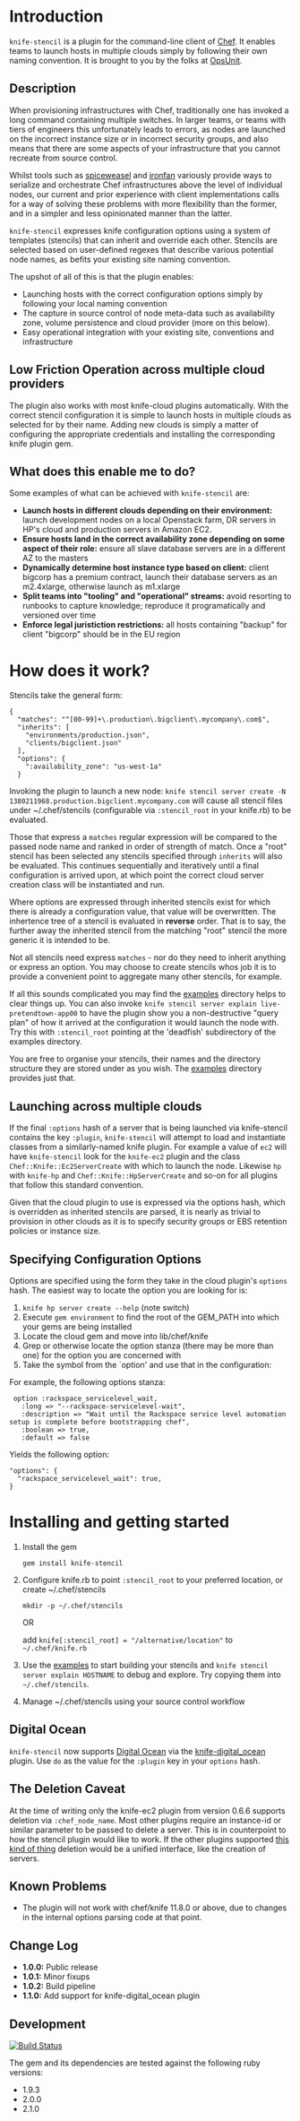 # Introduction

`knife-stencil` is a plugin for the command-line client of [Chef][6]. It enables teams to launch hosts in multiple clouds simply by following their own naming convention. It is brought to you by the folks at [OpsUnit][1].

## Description

When provisioning infrastructures with Chef, traditionally one has invoked a long command containing multiple switches. In larger teams, or teams with tiers of engineers this unfortunately leads to errors, as nodes are launched on the incorrect instance size or in incorrect security groups, and also means that there are some aspects of your infrastructure that you cannot recreate from source control.

Whilst tools such as [spiceweasel][2] and [ironfan][3] variously provide ways to serialize and orchestrate Chef infrastructures above the level of individual nodes, our current and prior experience with client implementations calls for a way of solving these problems with more flexibility than the former, and in a simpler and less opinionated manner than the latter.

`knife-stencil` expresses knife configuration options using a system of templates (stencils) that can inherit and override each other. Stencils are selected based on user-defined regexes that describe various potential node names, as befits your existing site naming convention.

The upshot of all of this is that the plugin enables:

* Launching hosts with the correct configuration options simply by following your local naming convention
* The capture in source control of node meta-data such as availability zone, volume persistence and cloud provider (more on this below).
* Easy operational integration with your existing site, conventions and infrastructure

## Low Friction Operation across multiple cloud providers

The plugin also works with most knife-cloud plugins automatically. With the correct stencil configuration it is simple to launch hosts in multiple clouds as selected for by their name. Adding new clouds is simply a matter of configuring the appropriate credentials and installing the corresponding knife plugin gem.

## What does this enable me to do?

Some examples of what can be achieved with `knife-stencil` are:

* **Launch hosts in different clouds depending on their environment:** launch development nodes on a local Openstack farm, DR servers in HP's cloud and production servers in Amazon EC2.
* **Ensure hosts land in the correct availability zone depending on some aspect of their role:** ensure all slave database servers are in a different AZ to the masters
* **Dynamically determine host instance type based on client:** client bigcorp has a premium contract, launch their database servers as an m2.4xlarge, otherwise launch as m1.xlarge
* **Split teams into "tooling" and "operational" streams:** avoid resorting to runbooks to capture knowledge; reproduce it programatically and versioned over time
* **Enforce legal juristiction restrictions:** all hosts containing "backup" for client "bigcorp" should be in the EU region

# How does it work?

Stencils take the general form:

    {
      "matches": "^[00-99]+\.production\.bigclient\.mycompany\.com$",
      "inherits": [
        "environments/production.json",
        "clients/bigclient.json"
      ],
      "options": {
        ":availability_zone": "us-west-1a"
      }

Invoking the plugin to launch a new node: `knife stencil server create -N 1380211968.production.bigclient.mycompany.com` will cause all stencil files under ~/.chef/stencils (configurable via `:stencil_root` in your knife.rb) to be evaluated.

Those that express a `matches` regular expression will be compared to the passed node name and ranked in order of strength of match. Once a "root" stencil has been selected any stencils specified through `inherits` will also be evaluated. This continues sequentially and iteratively until a final configuration is arrived upon, at which point the correct cloud server creation class will be instantiated and run.

Where options are expressed through inherited stencils exist for which there is already a configuration value, that value will be overwritten. The inhertence tree of a stencil is evaluated in **reverse** order. That is to say, the further away the inherited stencil from the matching "root" stencil the more generic it is intended to be.

Not all stencils need express `matches` - nor do they need to inherit anything or express an option. You may choose to create stencils whos job it is to provide a convenient point to aggregate many other stencils, for example.

If all this sounds complicated you may find the [examples][4] directory helps to clear things up. You can also invoke `knife stencil server explain live-pretendtown-app00` to have the plugin show you a non-destructive "query plan" of how it arrived at the configuration it would launch the node with. Try this with `:stencil_root` pointing at the 'deadfish' subdirectory of the examples directory.

You are free to organise your stencils, their names and the directory structure they are stored under as you wish. The [examples][4] directory provides just that.

## Launching across multiple clouds

If the final `:options` hash of a server that is being launched via knife-stencil contains the key `:plugin`, `knife-stencil` will attempt to load and instantiate classes from a similarly-named knife plugin. For example a value of `ec2` will have `knife-stencil` look for the `knife-ec2` plugin and the class `Chef::Knife::Ec2ServerCreate` with which to launch the node. Likewise `hp` with `knife-hp` and `Chef::Knife::HpServerCreate` and so-on for all plugins that follow this standard convention.

Given that the cloud plugin to use is expressed via the options hash, which is overridden as inherited stencils are parsed, it is nearly as trivial to provision in other clouds as it is to specify security groups or EBS retention policies or instance size.

## Specifying Configuration Options
Options are specified using the form they take in the cloud plugin's `options` hash. The easiest way to locate the option you are looking for is:

1. `knife hp server create --help` (note switch)
2. Execute `gem environment` to find the root of the GEM_PATH into which your gems are being installed
3. Locate the cloud gem and move into lib/chef/knife
4. Grep or otherwise locate the option stanza (there may be more than one) for the option you are concerned with
5. Take the symbol from the `option' and use that in the configuration:

For example, the following options stanza:

     option :rackspace_servicelevel_wait,
       :long => "--rackspace-servicelevel-wait",
       :description => "Wait until the Rackspace service level automation setup is complete before bootstrapping chef",
       :boolean => true,
       :default => false

Yields the following option:

    "options": {
      "rackspace_servicelevel_wait": true,
    }

# Installing and getting started

1. Install the gem

    `gem install knife-stencil`

2. Configure knife.rb to point `:stencil_root` to your preferred location, or create ~/.chef/stencils

    `mkdir -p ~/.chef/stencils`

    OR

    add `knife[:stencil_root] = "/alternative/location"` to `~/.chef/knife.rb`

3. Use the [examples][4] to start building your stencils and `knife stencil server explain HOSTNAME` to debug and explore. Try copying them into `~/.chef/stencils`.

4. Manage ~/.chef/stencils using your source control workflow

## Digital Ocean
`knife-stencil` now supports [Digital Ocean][7] via the [knife-digital_ocean][8] plugin. Use `do` as the value for the `:plugin` key in your `options` hash.

## The Deletion Caveat
At the time of writing only the knife-ec2 plugin from version 0.6.6 supports deletion via `:chef_node_name`. Most other plugins require an instance-id or similar parameter to be passed to delete a server. This is in counterpoint to how the stencil plugin would like to work. If the other plugins supported [this kind of thing][5] deletion would be a unified interface, like the creation of servers.

## Known Problems

* The plugin will not work with chef/knife 11.8.0 or above, due to changes in the internal options parsing code at that point.

## Change Log

* **1.0.0:**	Public release
* **1.0.1:** Minor fixups
* **1.0.2:** Build pipeline
* **1.1.0:** Add support for knife-digital_ocean plugin

## Development

[![Build Status](https://travis-ci.org/opsunit/knife-stencil.png?branch=master)](https://travis-ci.org/opsunit/knife-stencil)

The gem and its dependencies are tested against the following ruby versions:

* 1.9.3
* 2.0.0
* 2.1.0

[1]: http://www.opsunit.com
[2]: https://github.com/mattray/spiceweasel/
[3]: https://github.com/infochimps-labs/ironfan
[4]: https://github.com/opsunit/knife-stencil/tree/master/examples
[5]: https://github.com/opscode/knife-ec2/commit/169350ab0dcf11e7e5c224a1c2333707f0364c54
[6]: http://www.getchef.com/
[7]: https://www.digitalocean.com/
[8]: https://github.com/rmoriz/knife-digital_ocean
